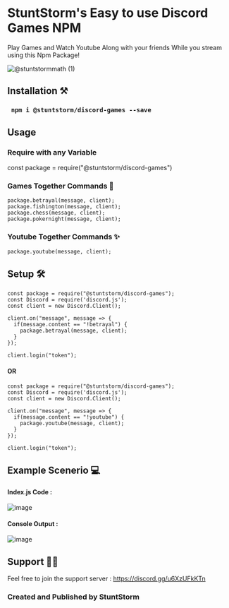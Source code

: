   # StuntStorm's Easy to use **Discord Games NPM**

Play Games and Watch Youtube Along with your friends While you stream using this Npm Package!

![@stuntstormmath (1)](https://user-images.githubusercontent.com/56226566/123553535-5cb0f080-d799-11eb-8a58-5aa4bac4fb43.png)


## Installation ⚒️

### ``` npm i @stuntstorm/discord-games --save```

## Usage

### Require with any Variable
const package = require("@stuntstorm/discord-games")

### Games Together Commands 👾
```
package.betrayal(message, client);
package.fishington(message, client);
package.chess(message, client);
package.pokernight(message, client);
```
### Youtube Together Commands ✨
```
package.youtube(message, client);
```
## Setup 🛠️
```
const package = require("@stuntstorm/discord-games");
const Discord = require('discord.js');
const client = new Discord.Client();

client.on("message", message => {
  if(message.content == "!betrayal") {
    package.betrayal(message, client);
  }
});

client.login("token");
```
#### OR
```
const package = require("@stuntstorm/discord-games");
const Discord = require('discord.js');
const client = new Discord.Client();

client.on("message", message => {
  if(message.content == "!youtube") {
    package.youtube(message, client);
  }
});

client.login("token");
```
## Example Scenerio 💻

#### Index.js Code : 
![image](https://user-images.githubusercontent.com/56226566/123553704-80286b00-d79a-11eb-8fe5-1a9beba65a76.png)
#### Console Output : 
![image](https://user-images.githubusercontent.com/56226566/123553737-ac43ec00-d79a-11eb-9acf-687164344e8e.png)

## Support 🐱‍💻

Feel free to join the support server : https://discord.gg/u6XzUFkKTn

### Created and Published by StuntStorm
